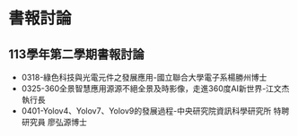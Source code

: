 # 書報討論
## 113學年第二學期書報討論

* 0318-綠色科技與光電元件之發展應用-國立聯合大學電子系楊勝州博士
* 0325-360全景智慧應用源源不絕全景及時影像，走進360度AI新世界-江文杰執行長
* 0401-Yolov4、Yolov7、Yolov9的發展過程-中央研究院資訊科學研究所 特聘研究員 廖弘源博士
